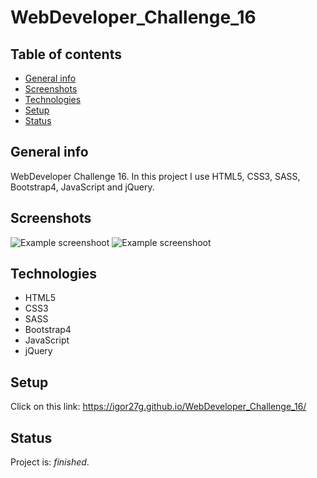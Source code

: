 # WebDeveloper_Challenge_16

## Table of contents
* [General info](#general-info)
* [Screenshots](#screenshots)
* [Technologies](#technologies)
* [Setup](#setup)
* [Status](#status)


## General info
WebDeveloper Challenge 16. In this project I use HTML5, CSS3, SASS, Bootstrap4, JavaScript and jQuery.

## Screenshots
![Example screenshoot](img/screenshoots/screenshoot1.png)
![Example screenshoot](img/screenshoots/screenshoot2.png)


## Technologies
* HTML5
* CSS3 
* SASS
* Bootstrap4
* JavaScript
* jQuery

## Setup
Click on this link: https://igor27g.github.io/WebDeveloper_Challenge_16/

## Status
Project is: _finished_.


